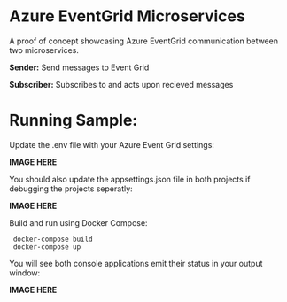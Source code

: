 # Azure EventGrid Microservices
A proof of concept showcasing Azure EventGrid communication between two microservices.

**Sender:** Send messages to Event Grid

**Subscriber:** Subscribes to and acts upon recieved messages

# Running Sample:
Update the .env file with your Azure Event Grid settings:

**IMAGE HERE**

You should also update the appsettings.json file in both projects if debugging the projects seperatly:

**IMAGE HERE**

Build and run using Docker Compose:

     docker-compose build
     docker-compose up

You will see both console applications emit their status in your output window:

**IMAGE HERE**

